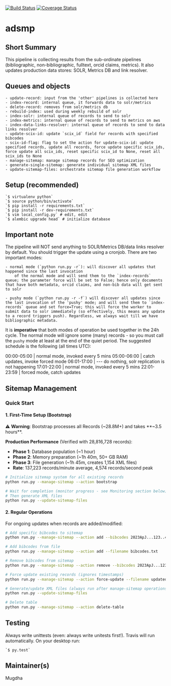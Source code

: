 [![Build Status](https://travis-ci.org/adsabs/ADSMasterPipeline.svg)](https://travis-ci.org/adsabs/ADSMasterPipeline)
[![Coverage Status](https://coveralls.io/repos/adsabs/ADSMasterPipeline/badge.svg)](https://coveralls.io/r/adsabs/ADSMasterPipeline)

# adsmp

## Short Summary

This pipeline is collecting results from the sub-ordinate pipelines (bibliographic, non-bibliographic, fulltext, orcid claims, metrics). It also updates production data stores: SOLR, Metrics DB and link resolver.


## Queues and objects

    - update-record: input from the 'other' pipelines is collected here
    - index-record: internal queue, it forwards data to solr/metrics
    - delete-record: removes from solr/metrics db
    - rebuild-index: used during weekly rebuild of solr
    - index-solr: internal queue of records to send to solr
    - index-metrics: internal queue of records to send to metrics on aws
    - index-data-links-resolver: internal queue of records to send to data links resolver
    - update-scix-id: update `scix_id` field for records with specified bibcodes 
    - scix-id-flag: flag to set the action for update-scix-id: update specified records, update all records, force update specific scix_ids, force update all scix_ids, reset specific scix_id to None, reset all scix_ids to None
    - manage-sitemap: manage sitemap records for SEO optimization
    - generate-single-sitemap: generate individual sitemap XML files
    - update-sitemap-files: orchestrate sitemap file generation workflow

## Setup (recommended)

    `$ virtualenv python`
    `$ source python/bin/activate`
    `$ pip install -r requirements.txt`
    `$ pip install -r dev-requirements.txt`
    `$ vim local_config.py` # edit, edit
    `$ alembic upgrade head` # initialize database

## Important note

The pipeline will NOT send anything to SOLR/Metrics DB/data links resolver by default. You should trigger the update using a cronjob. There are two important modes:

    - normal mode (`python run.py -r`): will discover all updates that happened since the last invocation
        of the normal mode and will send them to the `index-records` queue; the parameter force will be set to False; hence only documents that have both metadata, orcid claims, and non-bib data will get sent to solr
        
    - pushy mode (`python run.py -r -f`) will discover all updates since the last invocation of the 'pushy' mode; and will send them to `index-records` queue and set force=True; this will force the worker to submit data to solr immediately (so effectively, this means any update to a record triggers push). Regardless, we always wait till we have bibliographic metadata.
        
 It is **imperative** that both modes of operation be used together in the 24h cycle. The normal mode will ignore some (many)
 records - so you must call the `pushy` mode at least at the end of the quiet period. The suggested schedule is the following (all times UTC):
 
  00:00-05:00 | normal mode, invoked every 5 mins
  05:00-06:00 | catch updates, invoke forced mode
  06:01-17:00 | --- do nothing, solr replication is not happening
  17:01-22:00 | normal mode, invoked every 5 mins
  22:01-23:59 | forced mode, catch updates 


## Sitemap Management

### Quick Start

#### 1. First-Time Setup (Bootstrap)
⚠️ **Warning**: Bootstrap processes all Records (~28.8M+) and takes **~3.5 hours**.

**Production Performance** (Verified with 28,816,728 records):
- **Phase 1**: Database population (~1 hour)
- **Phase 2**: Memory preparation (~1h 40m, 50+ GB RAM)  
- **Phase 3**: File generation (~1h 45m, creates 1,154 XML files)
- **Rate**: 137,223 records/minute average, 4,574 records/second peak

```bash
# Initialize sitemap system for all existing records
python run.py --manage-sitemap --action bootstrap

# Wait for completion (monitor progress - see Monitoring section below)
# Then generate XML files
python run.py --update-sitemap-files
```

#### 2. Regular Operations
For ongoing updates when records are added/modified:

```bash
# Add specific bibcodes to sitemap
python run.py --manage-sitemap --action add --bibcodes 2023ApJ...123..456A 2023MNRAS.456..789B

# Add bibcodes from file
python run.py --manage-sitemap --action add --filename bibcodes.txt

# Remove bibcodes from sitemap
python run.py --manage-sitemap --action remove --bibcodes 2023ApJ...123..456A

# Force update existing records (ignores timestamps)
python run.py --manage-sitemap --action force-update --filename updated_bibcodes.txt

# Generate/update XML files (always run after manage-sitemap operations) - Make sure manage-sitemap operations have completed before running this
python run.py --update-sitemap-files

# Delete table 
python run.py --manage-sitemap --action delete-table
```

## Testing

Always write unittests (even: always write unitests first!). Travis will run automatically. On your desktop run:

    `$ py.test`
    

## Maintainer(s)

Mugdha
